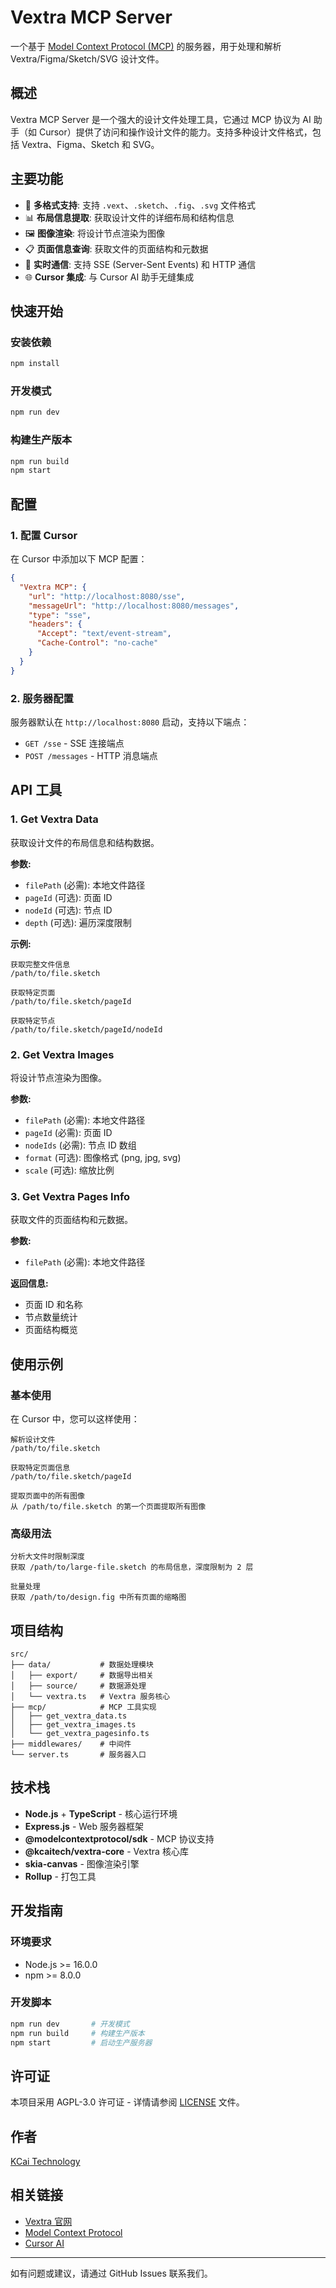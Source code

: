 # Vextra MCP Server

一个基于 [Model Context Protocol (MCP)](https://modelcontextprotocol.io) 的服务器，用于处理和解析 Vextra/Figma/Sketch/SVG 设计文件。

## 概述

Vextra MCP Server 是一个强大的设计文件处理工具，它通过 MCP 协议为 AI 助手（如 Cursor）提供了访问和操作设计文件的能力。支持多种设计文件格式，包括 Vextra、Figma、Sketch 和 SVG。

## 主要功能

- 🎨 **多格式支持**: 支持 `.vext`、`.sketch`、`.fig`、`.svg` 文件格式
- 📊 **布局信息提取**: 获取设计文件的详细布局和结构信息
- 🖼️ **图像渲染**: 将设计节点渲染为图像
- 📋 **页面信息查询**: 获取文件的页面结构和元数据
- 🔄 **实时通信**: 支持 SSE (Server-Sent Events) 和 HTTP 通信
- 🌐 **Cursor 集成**: 与 Cursor AI 助手无缝集成

## 快速开始

### 安装依赖

```bash
npm install
```

### 开发模式

```bash
npm run dev
```

### 构建生产版本

```bash
npm run build
npm start
```

## 配置

### 1. 配置 Cursor

在 Cursor 中添加以下 MCP 配置：

```json
{
  "Vextra MCP": {
    "url": "http://localhost:8080/sse",
    "messageUrl": "http://localhost:8080/messages",
    "type": "sse",
    "headers": {
      "Accept": "text/event-stream",
      "Cache-Control": "no-cache"
    }
  }
}
```

### 2. 服务器配置

服务器默认在 `http://localhost:8080` 启动，支持以下端点：

- `GET /sse` - SSE 连接端点
- `POST /messages` - HTTP 消息端点

## API 工具

### 1. Get Vextra Data

获取设计文件的布局信息和结构数据。

**参数:**
- `filePath` (必需): 本地文件路径
- `pageId` (可选): 页面 ID
- `nodeId` (可选): 节点 ID
- `depth` (可选): 遍历深度限制

**示例:**
```
获取完整文件信息
/path/to/file.sketch

获取特定页面
/path/to/file.sketch/pageId

获取特定节点
/path/to/file.sketch/pageId/nodeId
```

### 2. Get Vextra Images

将设计节点渲染为图像。

**参数:**
- `filePath` (必需): 本地文件路径
- `pageId` (必需): 页面 ID
- `nodeIds` (必需): 节点 ID 数组
- `format` (可选): 图像格式 (png, jpg, svg)
- `scale` (可选): 缩放比例

### 3. Get Vextra Pages Info

获取文件的页面结构和元数据。

**参数:**
- `filePath` (必需): 本地文件路径

**返回信息:**
- 页面 ID 和名称
- 节点数量统计
- 页面结构概览

## 使用示例

### 基本使用

在 Cursor 中，您可以这样使用：

```
解析设计文件
/path/to/file.sketch

获取特定页面信息
/path/to/file.sketch/pageId

提取页面中的所有图像
从 /path/to/file.sketch 的第一个页面提取所有图像
```

### 高级用法

```
分析大文件时限制深度
获取 /path/to/large-file.sketch 的布局信息，深度限制为 2 层

批量处理
获取 /path/to/design.fig 中所有页面的缩略图
```

## 项目结构

```
src/
├── data/           # 数据处理模块
│   ├── export/     # 数据导出相关
│   ├── source/     # 数据源处理
│   └── vextra.ts   # Vextra 服务核心
├── mcp/            # MCP 工具实现
│   ├── get_vextra_data.ts
│   ├── get_vextra_images.ts
│   └── get_vextra_pagesinfo.ts
├── middlewares/    # 中间件
└── server.ts       # 服务器入口
```

## 技术栈

- **Node.js** + **TypeScript** - 核心运行环境
- **Express.js** - Web 服务器框架
- **@modelcontextprotocol/sdk** - MCP 协议支持
- **@kcaitech/vextra-core** - Vextra 核心库
- **skia-canvas** - 图像渲染引擎
- **Rollup** - 打包工具

## 开发指南

### 环境要求

- Node.js >= 16.0.0
- npm >= 8.0.0

### 开发脚本

```bash
npm run dev       # 开发模式
npm run build     # 构建生产版本
npm start         # 启动生产服务器
```

## 许可证

本项目采用 AGPL-3.0 许可证 - 详情请参阅 [LICENSE](LICENSE.txt) 文件。

## 作者

[KCai Technology](https://kcaitech.com)

## 相关链接

- [Vextra 官网](https://vextra.cn)
- [Model Context Protocol](https://modelcontextprotocol.io)
- [Cursor AI](https://cursor.sh)

---

如有问题或建议，请通过 GitHub Issues 联系我们。

